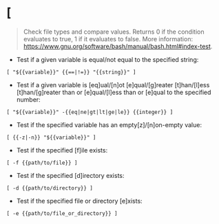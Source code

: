 # [

> Check file types and compare values.
> Returns 0 if the condition evaluates to true, 1 if it evaluates to false.
> More information: <https://www.gnu.org/software/bash/manual/bash.html#index-test>.

- Test if a given variable is equal/not equal to the specified string:

`[ "${{variable}}" {{==|!=}} "{{string}}" ]`

- Test if a given variable is [eq]ual/[n]ot [e]qual/[g]reater [t]han/[l]ess [t]han/[g]reater than or [e]qual/[l]ess than or [e]qual to the specified number:

`[ "${{variable}}" -{{eq|ne|gt|lt|ge|le}} {{integer}} ]`

- Test if the specified variable has an empty[z]/[n]on-empty value:

`[ {{-z|-n}} "${{variable}}" ]`

- Test if the specified [f]ile exists:

`[ -f {{path/to/file}} ]`

- Test if the specified [d]irectory exists:

`[ -d {{path/to/directory}} ]`

- Test if the specified file or directory [e]xists:

`[ -e {{path/to/file_or_directory}} ]`
